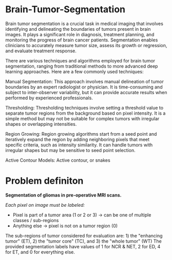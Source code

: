 # Brain-Tumor-Segmentation
Brain tumor segmentation is a crucial task in medical imaging that involves identifying and delineating the boundaries of tumors present in brain images. It plays a significant role in diagnosis, treatment planning, and monitoring the progress of brain cancer patients. Segmentation enables clinicians to accurately measure tumor size, assess its growth or regression, and evaluate treatment response.

There are various techniques and algorithms employed for brain tumor segmentation, ranging from traditional methods to more advanced deep learning approaches. Here are a few commonly used techniques:

Manual Segmentation: This approach involves manual delineation of tumor boundaries by an expert radiologist or physician. It is time-consuming and subject to inter-observer variability, but it can provide accurate results when performed by experienced professionals.

Thresholding: Thresholding techniques involve setting a threshold value to separate tumor regions from the background based on pixel intensity. It is a simple method but may not be suitable for complex tumors with irregular shapes or overlapping intensities.

Region Growing: Region growing algorithms start from a seed point and iteratively expand the region by adding neighboring pixels that meet specific criteria, such as intensity similarity. It can handle tumors with irregular shapes but may be sensitive to seed point selection.

Active Contour Models: Active contour, or snakes


# Problem definiton
**Segmentation of gliomas in pre-operative MRI scans.**

*Each pixel on image must be labeled:*
* Pixel is part of a tumor area (1 or 2 or 3) -> can be one of multiple classes / sub-regions
* Anything else -> pixel is not on a tumor region (0)

The sub-regions of tumor considered for evaluation are: 1) the "enhancing tumor" (ET), 2) the "tumor core" (TC), and 3) the "whole tumor" (WT)
The provided segmentation labels have values of 1 for NCR & NET, 2 for ED, 4 for ET, and 0 for everything else.
